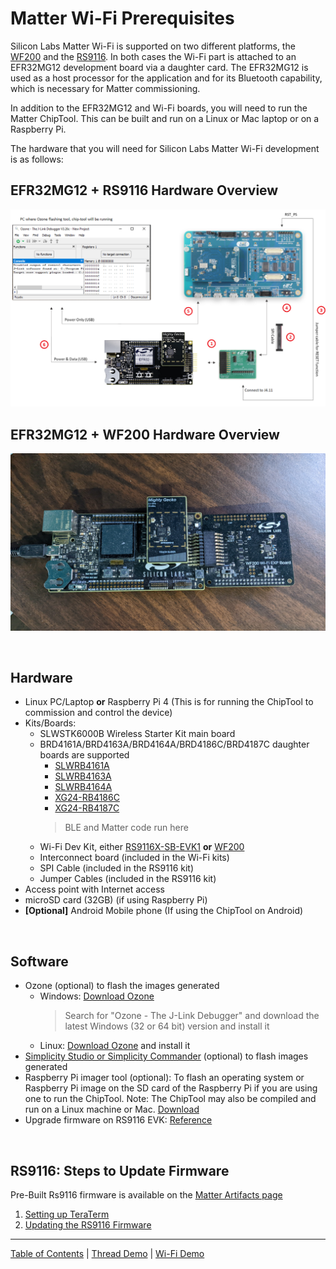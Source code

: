 # Matter Wi-Fi Prerequisites

Silicon Labs Matter Wi-Fi is supported on two different platforms, the
[WF200](https://www.silabs.com/wireless/wi-fi/wf200-series-2-transceiver-ics)
and the
[RS9116](https://www.silabs.com/development-tools/wireless/wi-fi/rs9116x-sb-evk-development-kit).
In both cases the Wi-Fi part is attached to an EFR32MG12 development board via a
daughter card. The EFR32MG12 is used as a host processor for the application and
for its Bluetooth capability, which is necessary for Matter commissioning.

In addition to the EFR32MG12 and Wi-Fi boards, you will need to run the Matter
ChipTool. This can be built and run on a Linux or Mac laptop or
on a Raspberry Pi.

The hardware that you will need for Silicon Labs Matter Wi-Fi development is as
follows:

## EFR32MG12 + RS9116 Hardware Overview

![Overview](./images/wifi_setup.png)

## EFR32MG12 + WF200 Hardware Overview

![EFR32MG12 + WF200 connection ](./images/MG12_WF200.jpg)

<br>

## Hardware

-   Linux PC/Laptop **or** Raspberry Pi 4 (This is for running the ChipTool to
    commission and control the device)
-   Kits/Boards:
    -   SLWSTK6000B Wireless Starter Kit main board
    -   BRD4161A/BRD4163A/BRD4164A/BRD4186C/BRD4187C daughter boards are supported
          - [SLWRB4161A](https://www.silabs.com/development-tools/wireless/zigbee/slwrb4161a-efr32mg12-radio-board)
          - [SLWRB4163A](https://www.silabs.com/development-tools/wireless/zigbee/slwrb4163a-efr32mg12-radio-board)
          - [SLWRB4164A](https://www.silabs.com/development-tools/wireless/zigbee/slwrb4164a-efr32mg12-radio-board)
          - [XG24-RB4186C](https://www.silabs.com/development-tools/wireless/xg24-rb4186c-efr32xg24-wireless-gecko-radio-board)
          - [XG24-RB4187C](https://www.silabs.com/development-tools/wireless/xg24-rb4187c-efr32xg24-wireless-gecko-radio-board)
        > BLE and Matter code run here
    -   Wi-Fi Dev Kit, either
        [RS9116X-SB-EVK1](https://www.silabs.com/development-tools/wireless/wi-fi/rs9116x-sb-evk-development-kit)
        **or**
        [WF200](https://www.silabs.com/wireless/wi-fi/wf200-series-2-transceiver-ics)
    -   Interconnect board (included in the Wi-Fi kits)
    -   SPI Cable (included in the RS9116 kit)
    -   Jumper Cables (included in the RS9116 kit)
-   Access point with Internet access
-   microSD card (32GB) (if using Raspberry Pi)
-   **[Optional]** Android Mobile phone (If using the ChipTool on Android)

<br>

## Software

-   Ozone (optional) to flash the images generated
    -   Windows: [Download Ozone](https://www.segger.com/downloads/jlink/)
        > Search for "Ozone - The J-Link Debugger" and download the latest
        > Windows (32 or 64 bit) version and install it
    -   Linux:
        [Download Ozone](https://www.segger.com/downloads/jlink/Ozone_Linux_x86_64.deb)
        and install it
-   [Simplicity Studio or Simplicity Commander](../general/FLASH_SILABS_DEVICE.md) (optional) to flash images generated
-   Raspberry Pi imager tool (optional): To flash an operating system or Raspberry Pi image on the SD card of the Raspberry Pi if you are using one to run the ChipTool.  Note: The ChipTool may also be compiled and run on a Linux machine or Mac. [Download](https://www.raspberrypi.com/software/)
-   Upgrade firmware on RS9116 EVK:
    [Reference](http://draft-docs.suds.silabs.net/rs9116-wiseconnect/2.5/wifibt-wc-getting-started-with-pc/update-evk-firmware)

<br>

## RS9116: Steps to Update Firmware

Pre-Built Rs9116 firmware is available on the
[Matter Artifacts page](../general/ARTIFACTS.md)

1. [Setting up TeraTerm](https://docs.silabs.com/rs9116/wiseconnect/2.0/tera-term-setup)
2. [Updating the RS9116 Firmware](https://docs.silabs.com/rs9116/wiseconnect/2.0/update-evk-firmware)

----
[Table of Contents](../README.md) | [Thread Demo](../thread/DEMO_OVERVIEW.md) | [Wi-Fi Demo](./DEMO_OVERVIEW.md)